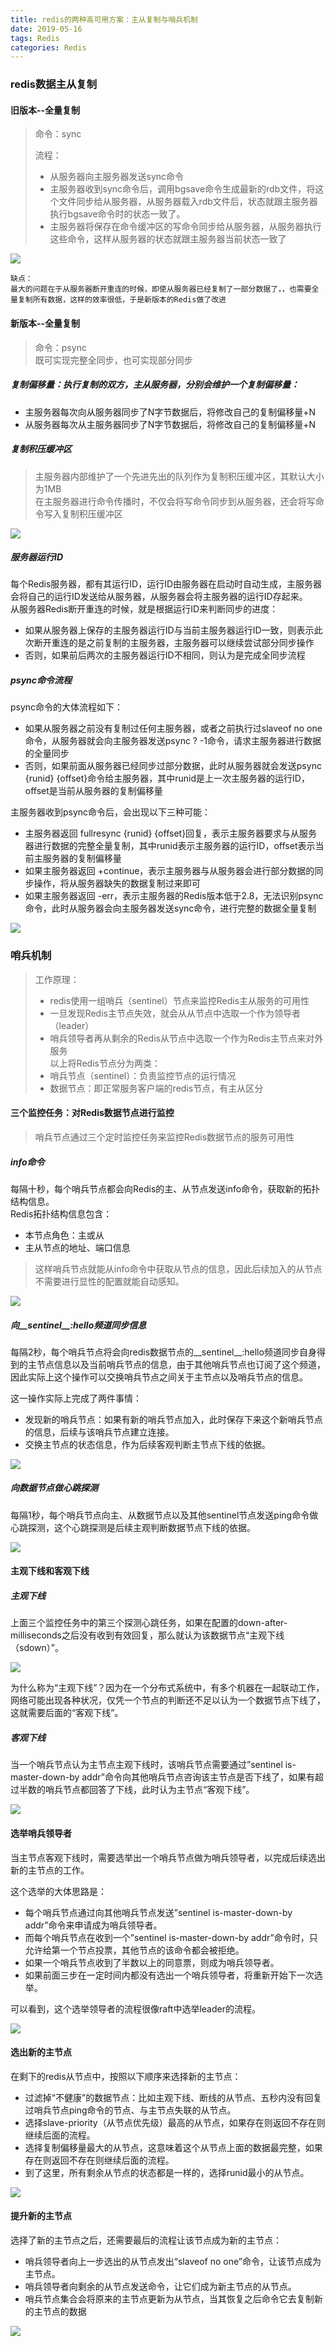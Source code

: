 ```yaml
---
title: redis的两种高可用方案：主从复制与哨兵机制
date: 2019-05-16
tags: Redis
categories: Redis
---
```

### redis数据主从复制
#### 旧版本--全量复制
>命令：sync  
>
>流程：  
> - 从服务器向主服务器发送sync命令  
> - 主服务器收到sync命令后，调用bgsave命令生成最新的rdb文件，将这个文件同步给从服务器，从服务器载入rdb文件后，状态就跟主服务器执行bgsave命令时的状态一致了。  
> - 主服务器将保存在命令缓冲区的写命令同步给从服务器，从服务器执行这些命令，这样从服务器的状态就跟主服务器当前状态一致了

![](/img/redis_1.png)

```
缺点：
最大的问题在于从服务器断开重连的时候，即使从服务器已经复制了一部分数据了，，也需要全量复制所有数据，这样的效率很低，于是新版本的Redis做了改进
```

#### 新版本--全量复制
>命令：psync  
>既可实现完整全同步，也可实现部分同步  
  
##### 复制偏移量：执行复制的双方，主从服务器，分别会维护一个复制偏移量：  
- 主服务器每次向从服务器同步了N字节数据后，将修改自己的复制偏移量+N  
- 从服务器每次从主服务器同步了N字节数据后，将修改自己的复制偏移量+N  
 

##### 复制积压缓冲区  
>主服务器内部维护了一个先进先出的队列作为复制积压缓冲区，其默认大小为1MB  
>在主服务器进行命令传播时，不仅会将写命令同步到从服务器，还会将写命令写入复制积压缓冲区

![](/img/redis_2.png)

##### 服务器运行ID
每个Redis服务器，都有其运行ID，运行ID由服务器在启动时自动生成，主服务器会将自己的运行ID发送给从服务器，从服务器会将主服务器的运行ID存起来。  
从服务器Redis断开重连的时候，就是根据运行ID来判断同步的进度：  
- 如果从服务器上保存的主服务器运行ID与当前主服务器运行ID一致，则表示此次断开重连的是之前复制的主服务器，主服务器可以继续尝试部分同步操作  
- 否则，如果前后两次的主服务器运行ID不相同，则认为是完成全同步流程

##### psync命令流程
psync命令的大体流程如下：   
- 如果从服务器之前没有复制过任何主服务器，或者之前执行过slaveof no one命令，从服务器就会向主服务器发送psync ? -1命令，请求主服务器进行数据的全量同步  
- 否则，如果前面从服务器已经同步过部分数据，此时从服务器就会发送psync {runid} {offset}命令给主服务器，其中runid是上一次主服务器的运行ID，offset是当前从服务器的复制偏移量

主服务器收到psync命令后，会出现以下三种可能：
- 主服务器返回 fullresync {runid} {offset}回复，表示主服务器要求与从服务器进行数据的完整全量复制，其中runid表示主服务器的运行ID，offset表示当前主服务器的复制偏移量
- 如果主服务器返回 +continue，表示主服务器与从服务器会进行部分数据的同步操作，将从服务器缺失的数据复制过来即可
- 如果主服务器返回 -err，表示主服务器的Redis版本低于2.8，无法识别psync命令，此时从服务器会向主服务器发送sync命令，进行完整的数据全量复制

![](/img/redis_3.png)

### 哨兵机制
>工作原理：  
>- redis使用一组哨兵（sentinel）节点来监控Redis主从服务的可用性
>- 一旦发现Redis主节点失效，就会从从节点中选取一个作为领导者（leader）
>- 哨兵领导者再从剩余的Redis从节点中选取一个作为Redis主节点来对外服务  
>以上将Redis节点分为两类：  
>- 哨兵节点（sentinel）：负责监控节点的运行情况
>- 数据节点：即正常服务客户端的redis节点，有主从区分

#### 三个监控任务：对Redis数据节点进行监控
>哨兵节点通过三个定时监控任务来监控Redis数据节点的服务可用性  

##### info命令
每隔十秒，每个哨兵节点都会向Redis的主、从节点发送info命令，获取新的拓扑结构信息。  
Redis拓扑结构信息包含：
- 本节点角色：主或从
- 主从节点的地址、端口信息

>这样哨兵节点就能从info命令中获取从节点的信息，因此后续加入的从节点不需要进行显性的配置就能自动感知。

![](/img/redis_4.png)

##### 向__sentinel__:hello频道同步信息
每隔2秒，每个哨兵节点将会向redis数据节点的__sentinel__:hello频道同步自身得到的主节点信息以及当前哨兵节点的信息，由于其他哨兵节点也订阅了这个频道，因此实际上这个操作可以交换哨兵节点之间关于主节点以及哨兵节点的信息。

这一操作实际上完成了两件事情： 
* 发现新的哨兵节点：如果有新的哨兵节点加入，此时保存下来这个新哨兵节点的信息，后续与该哨兵节点建立连接。 
* 交换主节点的状态信息，作为后续客观判断主节点下线的依据。

![](/img/redis_5.png)

##### 向数据节点做心跳探测
每隔1秒，每个哨兵节点向主、从数据节点以及其他sentinel节点发送ping命令做心跳探测，这个心跳探测是后续主观判断数据节点下线的依据。

![](/img/redis_6.png)

#### 主观下线和客观下线
##### 主观下线
上面三个监控任务中的第三个探测心跳任务，如果在配置的down-after-milliseconds之后没有收到有效回复，那么就认为该数据节点“主观下线（sdown）”。

![](/img/redis_7.png)

为什么称为“主观下线”？因为在一个分布式系统中，有多个机器在一起联动工作，网络可能出现各种状况，仅凭一个节点的判断还不足以认为一个数据节点下线了，这就需要后面的“客观下线”。

##### 客观下线
当一个哨兵节点认为主节点主观下线时，该哨兵节点需要通过”sentinel is-master-down-by addr”命令向其他哨兵节点咨询该主节点是否下线了，如果有超过半数的哨兵节点都回答了下线，此时认为主节点“客观下线”。

![](/img/redis_8.png)

#### 选举哨兵领导者
当主节点客观下线时，需要选举出一个哨兵节点做为哨兵领导者，以完成后续选出新的主节点的工作。

这个选举的大体思路是：
- 每个哨兵节点通过向其他哨兵节点发送”sentinel is-master-down-by addr”命令来申请成为哨兵领导者。
- 而每个哨兵节点在收到一个”sentinel is-master-down-by addr”命令时，只允许给第一个节点投票，其他节点的该命令都会被拒绝。
- 如果一个哨兵节点收到了半数以上的同意票，则成为哨兵领导者。
- 如果前面三步在一定时间内都没有选出一个哨兵领导者，将重新开始下一次选举。  

可以看到，这个选举领导者的流程很像raft中选举leader的流程。

![](/img/redis_9.png)

#### 选出新的主节点
在剩下的redis从节点中，按照以下顺序来选择新的主节点：
- 过滤掉“不健康”的数据节点：比如主观下线、断线的从节点、五秒内没有回复过哨兵节点ping命令的节点、与主节点失联的从节点。
- 选择slave-priority（从节点优先级）最高的从节点，如果存在则返回不存在则继续后面的流程。
- 选择复制偏移量最大的从节点，这意味着这个从节点上面的数据最完整，如果存在则返回不存在则继续后面的流程。 
- 到了这里，所有剩余从节点的状态都是一样的，选择runid最小的从节点。

![](/img/redis_10.png)

#### 提升新的主节点
选择了新的主节点之后，还需要最后的流程让该节点成为新的主节点：
- 哨兵领导者向上一步选出的从节点发出“slaveof no one”命令，让该节点成为主节点。
- 哨兵领导者向剩余的从节点发送命令，让它们成为新主节点的从节点。
- 哨兵节点集合会将原来的主节点更新为从节点，当其恢复之后命令它去复制新的主节点的数据

![](/img/redis_11.png)